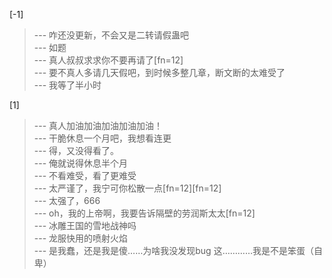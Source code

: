 
[-1] 
>--- 咋还没更新，不会又是二转请假蛊吧<br>
>--- 如题<br>
>--- 真人叔叔求求你不要再请了[fn=12]<br>
>--- 要不真人多请几天假吧，到时候多整几章，断文断的太难受了<br>
>--- 我等了半小时<br>

[1] 
>--- 真人加油加油加油加油加油！<br>
>--- 干脆休息一个月吧，我想看连更<br>
>--- 得，又没得看了。<br>
>--- 俺就说得休息半个月<br>
>--- 不看难受，看了更难受<br>
>--- 太严谨了，我宁可你松散一点[fn=12][fn=12]<br>
>--- 太强了，666<br>
>--- oh，我的上帝啊，我要告诉隔壁的劳润斯太太[fn=12]<br>
>--- 冰雕王国的雪地战神吗<br>
>--- 龙服快用的喷射火焰<br>
>--- 是我蠢，还是我是傻……为啥我没发现bug
这…………我是不是笨蛋（自卑）<br>
